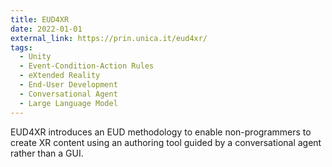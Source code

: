 ```yaml
---
title: EUD4XR
date: 2022-01-01
external_link: https://prin.unica.it/eud4xr/
tags:
  - Unity
  - Event-Condition-Action Rules
  - eXtended Reality
  - End-User Development
  - Conversational Agent
  - Large Language Model
---
```


EUD4XR introduces an EUD methodology to enable non-programmers to create XR content using an authoring tool guided by a conversational agent rather than a GUI.
<!--more-->
